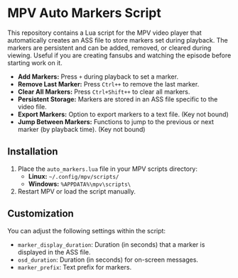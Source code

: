 # MPV Auto Markers Script

This repository contains a Lua script for the MPV video player that automatically creates an ASS file to store markers set during playback. The markers are persistent and can be added, removed, or cleared during viewing. Useful if you are creating fansubs and watching the episode before starting work on it.

- **Add Markers:** Press `+` during playback to set a marker.
- **Remove Last Marker:** Press `Ctrl++` to remove the last marker.
- **Clear All Markers:** Press `Ctrl+Shift++` to clear all markers.
- **Persistent Storage:** Markers are stored in an ASS file specific to the video file.
- **Export Markers:** Option to export markers to a text file. (Key not bound)
- **Jump Between Markers:** Functions to jump to the previous or next marker (by playback time). (Key not bound)

## Installation

1. Place the `auto_markers.lua` file in your MPV scripts directory:
   - **Linux:** `~/.config/mpv/scripts/`
   - **Windows:** `%APPDATA%\mpv\scripts\`
2. Restart MPV or load the script manually.

## Customization

You can adjust the following settings within the script:
- `marker_display_duration`: Duration (in seconds) that a marker is displayed in the ASS file.
- `osd_duration`: Duration (in seconds) for on-screen messages.
- `marker_prefix`: Text prefix for markers.
